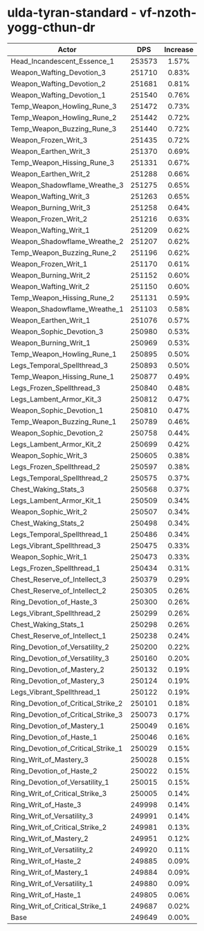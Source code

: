 # ulda-tyran-standard - vf-nzoth-yogg-cthun-dr
| Actor | DPS | Increase |
|---|:---:|:---:|
|Head_Incandescent_Essence_1|253573|1.57%|
|Weapon_Wafting_Devotion_3|251710|0.83%|
|Weapon_Wafting_Devotion_2|251681|0.81%|
|Weapon_Wafting_Devotion_1|251540|0.76%|
|Temp_Weapon_Howling_Rune_3|251472|0.73%|
|Temp_Weapon_Howling_Rune_2|251442|0.72%|
|Temp_Weapon_Buzzing_Rune_3|251440|0.72%|
|Weapon_Frozen_Writ_3|251435|0.72%|
|Weapon_Earthen_Writ_3|251370|0.69%|
|Temp_Weapon_Hissing_Rune_3|251331|0.67%|
|Weapon_Earthen_Writ_2|251288|0.66%|
|Weapon_Shadowflame_Wreathe_3|251275|0.65%|
|Weapon_Wafting_Writ_3|251263|0.65%|
|Weapon_Burning_Writ_3|251258|0.64%|
|Weapon_Frozen_Writ_2|251216|0.63%|
|Weapon_Wafting_Writ_1|251209|0.62%|
|Weapon_Shadowflame_Wreathe_2|251207|0.62%|
|Temp_Weapon_Buzzing_Rune_2|251196|0.62%|
|Weapon_Frozen_Writ_1|251170|0.61%|
|Weapon_Burning_Writ_2|251152|0.60%|
|Weapon_Wafting_Writ_2|251150|0.60%|
|Temp_Weapon_Hissing_Rune_2|251131|0.59%|
|Weapon_Shadowflame_Wreathe_1|251103|0.58%|
|Weapon_Earthen_Writ_1|251076|0.57%|
|Weapon_Sophic_Devotion_3|250980|0.53%|
|Weapon_Burning_Writ_1|250969|0.53%|
|Temp_Weapon_Howling_Rune_1|250895|0.50%|
|Legs_Temporal_Spellthread_3|250893|0.50%|
|Temp_Weapon_Hissing_Rune_1|250877|0.49%|
|Legs_Frozen_Spellthread_3|250840|0.48%|
|Legs_Lambent_Armor_Kit_3|250812|0.47%|
|Weapon_Sophic_Devotion_1|250810|0.47%|
|Temp_Weapon_Buzzing_Rune_1|250789|0.46%|
|Weapon_Sophic_Devotion_2|250758|0.44%|
|Legs_Lambent_Armor_Kit_2|250699|0.42%|
|Weapon_Sophic_Writ_3|250605|0.38%|
|Legs_Frozen_Spellthread_2|250597|0.38%|
|Legs_Temporal_Spellthread_2|250575|0.37%|
|Chest_Waking_Stats_3|250568|0.37%|
|Legs_Lambent_Armor_Kit_1|250509|0.34%|
|Weapon_Sophic_Writ_2|250507|0.34%|
|Chest_Waking_Stats_2|250498|0.34%|
|Legs_Temporal_Spellthread_1|250486|0.34%|
|Legs_Vibrant_Spellthread_3|250475|0.33%|
|Weapon_Sophic_Writ_1|250473|0.33%|
|Legs_Frozen_Spellthread_1|250434|0.31%|
|Chest_Reserve_of_Intellect_3|250379|0.29%|
|Chest_Reserve_of_Intellect_2|250305|0.26%|
|Ring_Devotion_of_Haste_3|250300|0.26%|
|Legs_Vibrant_Spellthread_2|250299|0.26%|
|Chest_Waking_Stats_1|250298|0.26%|
|Chest_Reserve_of_Intellect_1|250238|0.24%|
|Ring_Devotion_of_Versatility_2|250200|0.22%|
|Ring_Devotion_of_Versatility_3|250160|0.20%|
|Ring_Devotion_of_Mastery_2|250132|0.19%|
|Ring_Devotion_of_Mastery_3|250124|0.19%|
|Legs_Vibrant_Spellthread_1|250122|0.19%|
|Ring_Devotion_of_Critical_Strike_2|250101|0.18%|
|Ring_Devotion_of_Critical_Strike_3|250073|0.17%|
|Ring_Devotion_of_Mastery_1|250049|0.16%|
|Ring_Devotion_of_Haste_1|250046|0.16%|
|Ring_Devotion_of_Critical_Strike_1|250029|0.15%|
|Ring_Writ_of_Mastery_3|250028|0.15%|
|Ring_Devotion_of_Haste_2|250022|0.15%|
|Ring_Devotion_of_Versatility_1|250015|0.15%|
|Ring_Writ_of_Critical_Strike_3|250005|0.14%|
|Ring_Writ_of_Haste_3|249998|0.14%|
|Ring_Writ_of_Versatility_3|249991|0.14%|
|Ring_Writ_of_Critical_Strike_2|249981|0.13%|
|Ring_Writ_of_Mastery_2|249951|0.12%|
|Ring_Writ_of_Versatility_2|249920|0.11%|
|Ring_Writ_of_Haste_2|249885|0.09%|
|Ring_Writ_of_Mastery_1|249884|0.09%|
|Ring_Writ_of_Versatility_1|249880|0.09%|
|Ring_Writ_of_Haste_1|249805|0.06%|
|Ring_Writ_of_Critical_Strike_1|249687|0.02%|
|Base|249649|0.00%|
